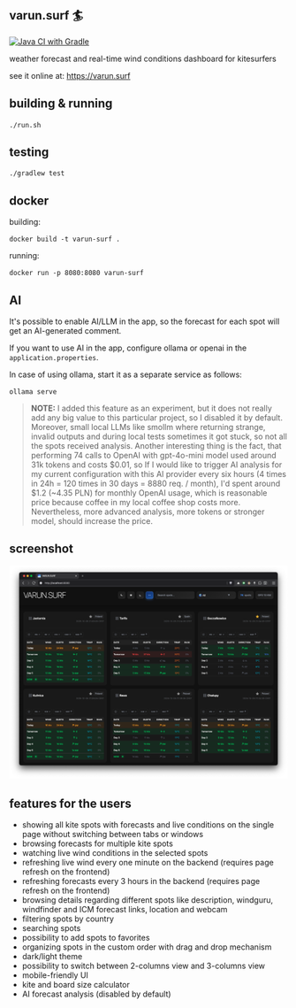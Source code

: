 ## varun.surf 🏄

[![Java CI with Gradle](https://github.com/pwittchen/varun.surf/actions/workflows/gradle.yml/badge.svg)](https://github.com/pwittchen/varun.surf/actions/workflows/gradle.yml)

weather forecast and real-time wind conditions dashboard for kitesurfers

see it online at: https://varun.surf

## building & running

```
./run.sh
```

## testing

```
./gradlew test
```

## docker

building:

```
docker build -t varun-surf .
```

running:

```
docker run -p 8080:8080 varun-surf
```

## AI

It's possible to enable AI/LLM in the app, so the forecast for each spot will get an AI-generated comment.

If you want to use AI in the app, configure ollama or openai in the `application.properties`.

In case of using ollama, start it as a separate service as follows:

```
ollama serve
```

> **NOTE:** I added this feature as an experiment, but it does not really add any big value to this particular project,
so I disabled it by default. Moreover, small local LLMs like smollm where returning strange, invalid outputs 
and during local tests sometimes it got stuck, so not all the spots received analysis. 
Another interesting thing is the fact, that performing 74 calls to OpenAI with gpt-4o-mini model 
used around 31k tokens and costs $0.01, so If I would like to trigger AI analysis 
for my current configuration with this AI provider every six hours 
(4 times in 24h = 120 times in 30 days = 8880 req. / month), I'd spent around \$1.2 (~4.35 PLN) 
for monthly OpenAI usage, which is reasonable price because coffee in my local coffee shop costs more.
Nevertheless, more advanced analysis, more tokens or stronger model, should increase the price.

## screenshot

![screen](screen.png)

## features for the users

- showing all kite spots with forecasts and live conditions on the single page without switching between tabs or windows
- browsing forecasts for multiple kite spots
- watching live wind conditions in the selected spots
- refreshing live wind every one minute on the backend (requires page refresh on the frontend)
- refreshing forecasts every 3 hours in the backend (requires page refresh on the frontend)
- browsing details regarding different spots like description, windguru, windfinder and ICM forecast links, location and webcam
- filtering spots by country
- searching spots
- possibility to add spots to favorites
- organizing spots in the custom order with drag and drop mechanism
- dark/light theme
- possibility to switch between 2-columns view and 3-columns view
- mobile-friendly UI
- kite and board size calculator
- AI forecast analysis (disabled by default)
